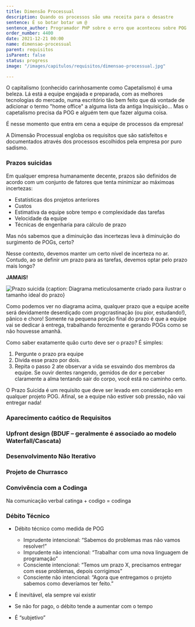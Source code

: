 ```yaml
---
title: Dimensão Processual
description: Quando os processos são uma receita para o desastre
sentence: É so botar botar um @
sentence_author: Programador PHP sobre o erro que aconteceu sobre POG
order_number: 4400
date: 2021-12-21 00:00
name: dimensao-processual
parent: requisitos
isParent: false
status: progress
image: "/images/capitulos/requisitos/dimensao-processual.jpg"

---
```


O capitalismo (conhecido carinhosamente como Capetalismo) é uma beleza. Lá está a equipe engajada e preparada, com as melhores tecnologias do mercado, numa escritório tão bem feito que dá vontade de adicionar o termo "home office" a alguma lista da antiga Inquisição... Mas o capetalismo precisa da POG e alguém tem que fazer alguma coisa.

É nesse momento que entra em cena a equipe de processos da empresa!

A Dimensão Processual engloba os requisitos que são satisfeitos e documentados através dos processos escolhidos pela empresa por puro sadismo.

### Prazos suicidas

Em qualquer empresa humanamente decente, prazos são definidos de acordo com um conjunto de fatores que tenta minimizar ao máximoas incertezas:

- Estatísticas dos projetos anteriores
- Custos
- Estimativa da equipe sobre tempo e complexidade das tarefas
- Velocidade da equipe
- Técnicas de engenharia para cálculo de prazo

Mas nós sabemos que a diminuição das incertezas leva à diminuição do surgimento de POGs, certo?

Nesse contexto, devemos manter um certo nível de incerteza no ar. Contudo, ao se definir um prazo para as tarefas, devemos optar pelo prazo mais longo?

**JAMAIS!**

![Prazo suicida {caption: Diagrama meticulosamente criado para ilustrar o tamanho ideal do prazo}](/images/capitulos/requisitos/dimensao-processual/prazo-suicida.jpg)

Como podemos ver no diagrama acima, qualquer prazo que a equipe aceite será devidamente deserdiçado com progcrastinação (ou pior, estudando!), pânico e choro! Somente na pequena porção final do prazo é que a equipe vai se dedicar à entrega, trabalhando ferozmente e gerando POGs como se não houvesse amanhã.

Como saber exatamente quão curto deve ser o prazo? É simples:

1. Pergunte o prazo pra equipe
2. Divida esse prazo por dois.
3. Repita o passo 2 ate observar a vida se esvaindo dos membros da equipe. Se ouvir dentes rangendo, gemidos de dor e perceber claramente a alma tentando sair do corpo, você está no caminho certo.

O Prazo Suicida é um requisito que deve ser levado em consideração em qualquer projeto POG. Afinal, se a equipe não estiver sob pressão, não vai entregar nada!

### Aparecimento caótico de Requisitos

<!-- ### Processo Go Horse! -->

### Upfront design (BDUF – geralmente é associado ao modelo Waterfall/Cascata)

### Desenvolvimento Não Iterativo

### Projeto de Churrasco

### Convivência com a Codinga

Na comunicação verbal catinga + codigo = codinga

### Débito Técnico

- Débito técnico como medida de POG
  - Imprudente intencional: “Sabemos do problemas mas não vamos resolver!”
  - Imprudente não intencional: “Trabalhar com uma nova linguagem de programação”
  - Consciente intencional: “Temos um prazo X, precisamos entregar com esse problemas, depois corrigimos”
  - Consciente não intencional: “Agora que entregamos o projeto sabemos como deveríamos ter feito.”

- É inevitável, ela sempre vai existir
- Se não for pago, o débito tende a aumentar com o tempo
- É “subjetivo”
